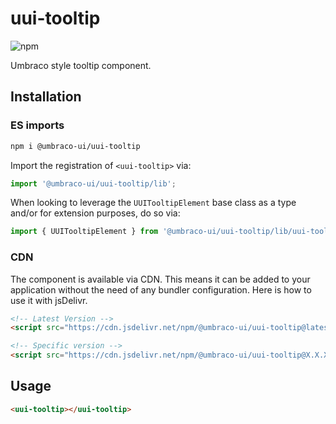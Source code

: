 # uui-tooltip

![npm](https://img.shields.io/npm/v/@umbraco-ui/uui-tooltip?logoColor=%231B264F)

Umbraco style tooltip component.

## Installation

### ES imports

```zsh
npm i @umbraco-ui/uui-tooltip
```

Import the registration of `<uui-tooltip>` via:

```javascript
import '@umbraco-ui/uui-tooltip/lib';
```

When looking to leverage the `UUITooltipElement` base class as a type and/or for extension purposes, do so via:

```javascript
import { UUITooltipElement } from '@umbraco-ui/uui-tooltip/lib/uui-tooltip.element';
```

### CDN

The component is available via CDN. This means it can be added to your application without the need of any bundler configuration. Here is how to use it with jsDelivr.

```html
<!-- Latest Version -->
<script src="https://cdn.jsdelivr.net/npm/@umbraco-ui/uui-tooltip@latest/dist/uui-tooltip.min.js"></script>

<!-- Specific version -->
<script src="https://cdn.jsdelivr.net/npm/@umbraco-ui/uui-tooltip@X.X.X/dist/uui-tooltip.min.js"></script>
```

## Usage

```html
<uui-tooltip></uui-tooltip>
```
